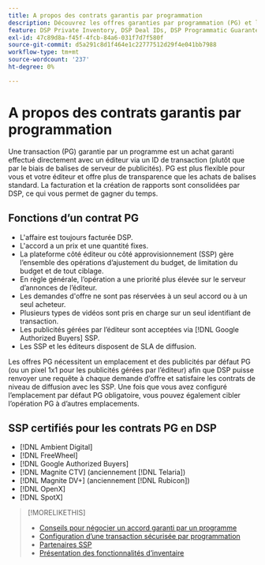 ```yaml
---
title: A propos des contrats garantis par programmation
description: Découvrez les offres garanties par programmation (PG) et les SSP certifiées pour les fournir.
feature: DSP Private Inventory, DSP Deal IDs, DSP Programmatic Guaranteed Deals
exl-id: 47c89d8a-f45f-4fcb-84a6-031f7d7f580f
source-git-commit: d5a291c8d1f464e1c22777512d29f4e041bb7988
workflow-type: tm+mt
source-wordcount: '237'
ht-degree: 0%

---
```


# A propos des contrats garantis par programmation

Une transaction (PG) garantie par un programme est un achat garanti effectué directement avec un éditeur via un ID de transaction (plutôt que par le biais de balises de serveur de publicités). PG est plus flexible pour vous et votre éditeur et offre plus de transparence que les achats de balises standard. La facturation et la création de rapports sont consolidées par DSP, ce qui vous permet de gagner du temps.

## Fonctions d’un contrat PG

* L&#39;affaire est toujours facturée DSP.
* L&#39;accord a un prix et une quantité fixes.
* La plateforme côté éditeur ou côté approvisionnement (SSP) gère l’ensemble des opérations d’ajustement du budget, de limitation du budget et de tout ciblage.
* En règle générale, l’opération a une priorité plus élevée sur le serveur d’annonces de l’éditeur.
* Les demandes d&#39;offre ne sont pas réservées à un seul accord ou à un seul acheteur.
* Plusieurs types de vidéos sont pris en charge sur un seul identifiant de transaction.
* Les publicités gérées par l’éditeur sont acceptées via [!DNL Google Authorized Buyers] SSP.
* Les SSP et les éditeurs disposent de SLA de diffusion.

Les offres PG nécessitent un emplacement et des publicités par défaut PG (ou un pixel 1x1 pour les publicités gérées par l’éditeur) afin que DSP puisse renvoyer une requête à chaque demande d’offre et satisfaire les contrats de niveau de diffusion avec les SSP. Une fois que vous avez configuré l’emplacement par défaut PG obligatoire, vous pouvez également cibler l’opération PG à d’autres emplacements.

## SSP certifiés pour les contrats PG en DSP

* [!DNL Ambient Digital]
* [!DNL FreeWheel]
* [!DNL Google Authorized Buyers]
* [!DNL Magnite CTV] (anciennement [!DNL Telaria])
* [!DNL Magnite DV+] (anciennement [!DNL Rubicon])
* [!DNL OpenX]
* [!DNL SpotX]

>[!MORELIKETHIS]
>
>* [Conseils pour négocier un accord garanti par un programme](/help/dsp/inventory/programmatic-guaranteed-tips.md)
>* [Configuration d’une transaction sécurisée par programmation](programmatic-guaranteed-set-up.md)
>* [Partenaires SSP](ssp-partners.md)
>* [Présentation des fonctionnalités d’inventaire](inventory-overview.md)
